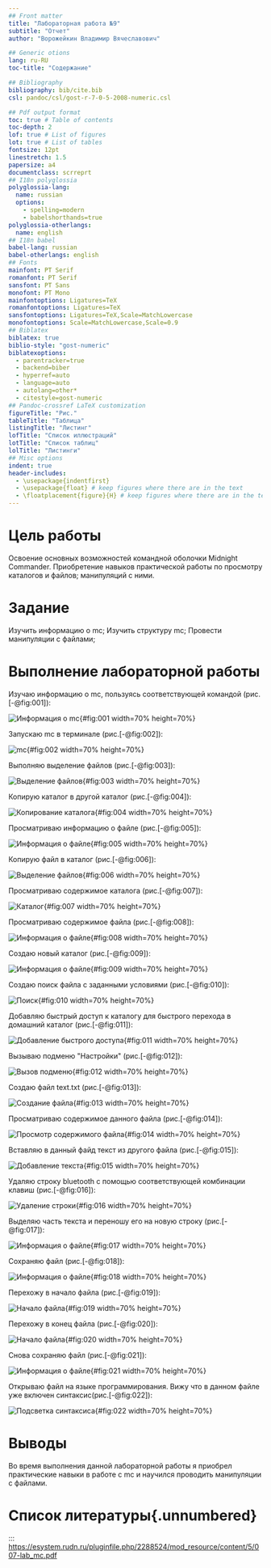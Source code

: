```yaml
---
## Front matter
title: "Лабораторная работа №9"
subtitle: "Отчет"
author: "Ворожейкин Владимир Вячеславович"

## Generic otions
lang: ru-RU
toc-title: "Содержание"

## Bibliography
bibliography: bib/cite.bib
csl: pandoc/csl/gost-r-7-0-5-2008-numeric.csl

## Pdf output format
toc: true # Table of contents
toc-depth: 2
lof: true # List of figures
lot: true # List of tables
fontsize: 12pt
linestretch: 1.5
papersize: a4
documentclass: scrreprt
## I18n polyglossia
polyglossia-lang:
  name: russian
  options:
	- spelling=modern
	- babelshorthands=true
polyglossia-otherlangs:
  name: english
## I18n babel
babel-lang: russian
babel-otherlangs: english
## Fonts
mainfont: PT Serif
romanfont: PT Serif
sansfont: PT Sans
monofont: PT Mono
mainfontoptions: Ligatures=TeX
romanfontoptions: Ligatures=TeX
sansfontoptions: Ligatures=TeX,Scale=MatchLowercase
monofontoptions: Scale=MatchLowercase,Scale=0.9
## Biblatex
biblatex: true
biblio-style: "gost-numeric"
biblatexoptions:
  - parentracker=true
  - backend=biber
  - hyperref=auto
  - language=auto
  - autolang=other*
  - citestyle=gost-numeric
## Pandoc-crossref LaTeX customization
figureTitle: "Рис."
tableTitle: "Таблица"
listingTitle: "Листинг"
lofTitle: "Список иллюстраций"
lotTitle: "Список таблиц"
lolTitle: "Листинги"
## Misc options
indent: true
header-includes:
  - \usepackage{indentfirst}
  - \usepackage{float} # keep figures where there are in the text
  - \floatplacement{figure}{H} # keep figures where there are in the text
---
```


# Цель работы

Освоение основных возможностей командной оболочки Midnight Commander. Приобретение навыков практической работы по просмотру каталогов и файлов; манипуляций с ними.

# Задание

Изучить информацию о mc;
Изучить структуру mc;
Провести манипуляции с файлами;

# Выполнение лабораторной работы

 Изучаю информацию о mc, пользуясь соответствующей командой (рис.[-@fig:001]):

 ![Информация о mc](image/1.png){#fig:001 width=70% height=70%}
 
 Запускаю mc в терминале (рис.[-@fig:002]):

 ![mc](image/2.png){#fig:002 width=70% height=70%}
 
 Выполняю выделение файлов (рис.[-@fig:003]):

 ![Выделение файлов](image/3.png){#fig:003 width=70% height=70%}

 Копирую каталог в другой каталог (рис.[-@fig:004]):

 ![Копирование каталога](image/4.png){#fig:004 width=70% height=70%}

 Просматриваю информацию о файле (рис.[-@fig:005]):

 ![Информация о файле](image/5.png){#fig:005 width=70% height=70%}

 Копирую файл в каталог (рис.[-@fig:006]):

 ![Выделение файлов](image/8.png){#fig:006 width=70% height=70%}

 Просматриваю содержимое каталога (рис.[-@fig:007]):

 ![Каталог](image/9.png){#fig:007 width=70% height=70%}
 
 Просматриваю содержимое файла (рис.[-@fig:008]):

 ![Информация о файле](image/6.png){#fig:008 width=70% height=70%}
 
 Создаю новый каталог (рис.[-@fig:009]):

 ![Информация о файле](image/7.png){#fig:009 width=70% height=70%}
 
 Создаю поиск файла с заданными условиями (рис.[-@fig:010]):

 ![Поиск](image/10.png){#fig:010 width=70% height=70%}
 
 Добавляю быстрый доступ к каталогу для быстрого перехода в домашний каталог (рис.[-@fig:011]):

 ![Добавление быстрого доступа](image/11.png){#fig:011 width=70% height=70%}
 
 Вызываю подменю "Настройки" (рис.[-@fig:012]):

 ![Вызов подменю](image/12.png){#fig:012 width=70% height=70%}
 
 Создаю файл text.txt (рис.[-@fig:013]):

 ![Создание файла](image/13.png){#fig:013 width=70% height=70%}
 
 Просматриваю содержимое данного файла (рис.[-@fig:014]):

 ![Просмотр содержимого файла](image/14.png){#fig:014 width=70% height=70%}
 
 Вставляю в данный файд текст из другого файла (рис.[-@fig:015]):

 ![Добавление текста](image/15.png){#fig:015 width=70% height=70%}
 
 Удаляю строку bluetooth с помощью соответствующей комбинации клавиш (рис.[-@fig:016]):

 ![Удаление строки](image/16.png){#fig:016 width=70% height=70%}
 
 Выделяю часть текста и переношу его на новую строку (рис.[-@fig:017]):

 ![Информация о файле](image/17.png){#fig:017 width=70% height=70%}
 
 Сохраняю файл (рис.[-@fig:018]):

 ![Информация о файле](image/18.png){#fig:018 width=70% height=70%}
 
 Перехожу в начало файла (рис.[-@fig:019]):

 ![Начало файла](image/19.png){#fig:019 width=70% height=70%}
 
 Перехожу в конец файла (рис.[-@fig:020]):

 ![Начало файла](image/20.png){#fig:020 width=70% height=70%}
 
 Снова сохраняю файл (рис.[-@fig:021]):

 ![Информация о файле](image/21.png){#fig:021 width=70% height=70%}
 
 Открываю файл на языке программирования. Вижу что в данном файле уже включен синтаксис(рис.[-@fig:022]):

 ![Подсветка синтаксиса](image/22.png){#fig:022 width=70% height=70%}
 
# Выводы

Во время выполнения данной лабораторной работы я приобрел практические навыки в работе с mc и научился проводить манипуляции с файлами.

# Список литературы{.unnumbered}

::: https://esystem.rudn.ru/pluginfile.php/2288524/mod_resource/content/5/007-lab_mc.pdf
